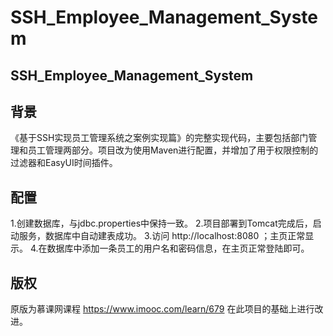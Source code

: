 # SSH_Employee_Management_System
 
## SSH_Employee_Management_System
## 背景
《基于SSH实现员工管理系统之案例实现篇》的完整实现代码，主要包括部门管理和员工管理两部分。项目改为使用Maven进行配置，并增加了用于权限控制的过滤器和EasyUI时间插件。

## 配置
1.创建数据库，与jdbc.properties中保持一致。
2.项目部署到Tomcat完成后，启动服务，数据库中自动建表成功。
3.访问 http://localhost:8080 ；主页正常显示。
4.在数据库中添加一条员工的用户名和密码信息，在主页正常登陆即可。

## 版权
原版为慕课网课程 https://www.imooc.com/learn/679 在此项目的基础上进行改进。
